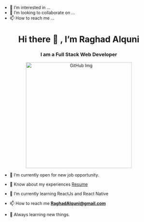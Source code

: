 
- 👀 I’m interested in ...
- 💞️ I’m looking to collaborate on ...
- 📫 How to reach me ...

<!---
RaghadAlquni/RaghadAlquni is a ✨ special ✨ repository because its `README.md` (this file) appears on your GitHub profile.
You can click the Preview link to take a look at your changes.
--->


<div align="center">
  <h1> Hi there 👋 , I’m Raghad Alquni </h1>
  <h3> I am a Full Stack Web Developer </h3>
</div>

<div align=center>
  <img src="https://stemettes.org/zine/wp-content/uploads/sites/3/2021/08/giphy-13-1.gif" alt="GitHub Img" height="350" width="350">
</div>


- 👀 I’m currently open for new job opportunity.
 
- 📄 Know about my experiences [Resume](https://user-images.githubusercontent.com/118015495/201517340-3895e094-e764-442f-9410-b1552303662f.png)
  
- 🌱 I’m currently learning ReactJs and React Native
  
- 📫 How to reach me **RaghadAlquni@gmail.com**

- 🌟 Always learning new things.

